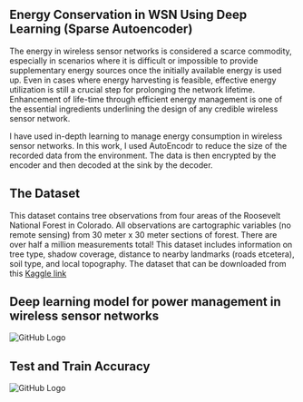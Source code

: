 ## Energy Conservation in WSN Using Deep Learning (Sparse Autoencoder)

The energy in wireless sensor networks is considered a scarce commodity, especially in scenarios where it is difficult or impossible to provide supplementary energy sources once the initially available energy is used up. Even in cases where energy harvesting is feasible, effective energy utilization is still a crucial step for prolonging the network lifetime. Enhancement of life-time through efficient energy management is one of the essential ingredients underlining the design of any credible wireless sensor network.

I have used in-depth learning to manage energy consumption in wireless sensor networks. In this work, I used AutoEncodr to reduce the size of the recorded data from the environment. The data is then encrypted by the encoder and then decoded at the sink by the decoder.

## The Dataset
This dataset contains tree observations from four areas of the Roosevelt National Forest in Colorado. All observations are cartographic variables (no remote sensing) from 30 meter x 30 meter sections of forest. There are over half a million measurements total!
This dataset includes information on tree type, shadow coverage, distance to nearby landmarks (roads etcetera), soil type, and local topography. The dataset that can be downloaded from this [Kaggle link](https://www.kaggle.com/uciml/forest-cover-type-dataset)

## Deep learning model for power management in wireless sensor networks

![GitHub Logo](https://github.com/khaniamir/Energy-Conservation-in-WSN-Using-Deep-Learning-Sparse-Autoencoder-/blob/master/model.png)

## Test and Train Accuracy
![GitHub Logo](https://github.com/khaniamir/Energy-Conservation-in-WSN-Using-Deep-Learning-Sparse-Autoencoder-/blob/master/model.png)

